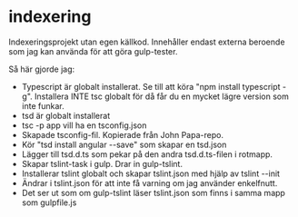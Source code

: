 # indexering
Indexeringsprojekt utan egen källkod. Innehåller endast externa beroende som jag kan använda för att göra gulp-tester.

Så här gjorde jag:
- Typescript är globalt installerat. Se till att köra "npm install typescript -g".
Installera INTE tsc globalt för då får du en mycket lägre version som inte funkar.
- tsd är globalt installerat
- tsc -p app vill ha en tsconfig.json
- Skapade tsconfig-fil. Kopierade från John Papa-repo.
- Kör "tsd install angular --save" som skapar en tsd.json
- Lägger till tsd.d.ts som pekar på den andra tsd.d.ts-filen i rotmapp.
- Skapar tslint-task i gulp. Drar in gulp-tslint.
- Installerar tslint globalt och skapar tslint.json med hjälp av tslint --init
- Ändrar i tslint.json för att inte få varning om jag använder enkelfnutt.
- Det ser ut som om gulp-tslint läser tslint.json som finns i samma mapp som gulpfile.js
